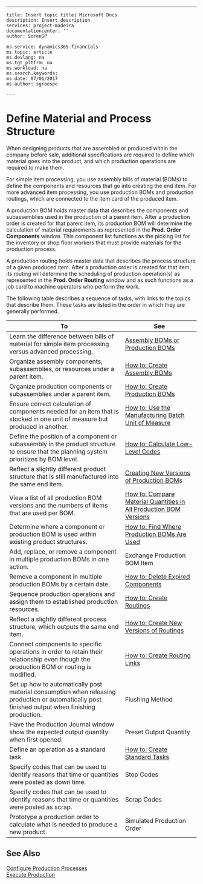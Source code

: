 ---
    title: Insert topic title| Microsoft Docs
    description: Insert description
    services: project-madeira
    documentationcenter: ''
    author: SorenGP

    ms.service: dynamics365-financials
    ms.topic: article
    ms.devlang: na
    ms.tgt_pltfrm: na
    ms.workload: na
    ms.search.keywords:
    ms.date: 07/01/2017
    ms.author: sgroespe

    ---
# Define Material and Process Structure
When designing products that are assembled or produced within the company before sale, additional specifications are required to define which material goes into the product, and which production operations are required to make them.  
  
 For simple item processing, you use assembly bills of material \(BOMs\) to define the components and resources that go into creating the end item. For more advanced item processing, you use production BOMs and production routings, which are connected to the item card of the produced item.  
  
 A production BOM holds master data that describes the components and subassemblies used in the production of a parent item. After a production order is created for that parent item, its production BOM will determine the calculation of material requirements as represented in the **Prod. Order Components** window. This component list functions as the picking list for the inventory or shop floor workers that must provide materials for the production process.  
  
 A production routing holds master data that describes the process structure of a given produced item. After a production order is created for that item, its routing will determine the scheduling of production operation\(s\) as represented in the **Prod. Order Routing** window and as such functions as a job card to machine operators who perform the work.  
  
 The following table describes a sequence of tasks, with links to the topics that describe them. These tasks are listed in the order in which they are generally performed.  
  
|**To**|**See**|  
|------------|-------------|  
|Learn the difference between bills of material for simple item processing versus advanced processing.|[Assembly BOMs or Production BOMs](../FullExperience/assembly-boms-or-production-boms.md)|  
|Organize assembly components, subassemblies, or resources under a parent item.|[How to: Create Assembly BOMs](../FullExperience/how-to-create-assembly-boms.md)|  
|Organize production components or subassemblies under a parent item.|[How to: Create Production BOMs](../FullExperience/how-to-create-production-boms.md)|  
|Ensure correct calculation of components needed for an item that is stocked in one unit of measure but produced in another.|[How to: Use the Manufacturing Batch Unit of Measure](../FullExperience/how-to-use-the-manufacturing-batch-unit-of-measure.md)|  
|Define the position of a component or subassembly in the product structure to ensure that the planning system prioritizes by BOM level.|[How to: Calculate Low-Level Codes](../FullExperience/how-to-calculate-low-level-codes.md)|  
|Reflect a slightly different product structure that is still manufactured into the same end item.|[Creating New Versions of Production BOM](../FullExperience/how-to-create-new-versions-of-production-boms.md)s|  
|View a list of all production BOM versions and the numbers of items that are used per BOM.|[How to: Compare Material Quantities in All Production BOM Versions](../FullExperience/how-to-compare-material-quantities-in-all-production-bom-versions.md)|  
|Determine where a component or production BOM is used within existing product structures.|[How to: Find Where Production BOMs Are Used](../FullExperience/how-to-find-where-production-boms-are-used.md)|  
|Add, replace, or remove a component in multiple production BOMs in one action.|Exchange Production BOM Item|  
|Remove a component in multiple production BOMs by a certain date.|[How to: Delete Expired Components](../FullExperience/how-to-delete-expired-components.md)|  
|Sequence production operations and assign them to established production resources.|[How to: Create Routings](../FullExperience/how-to-create-routings.md)|  
|Reflect a slightly different process structure, which outputs the same end item.|[How to: Create New Versions of Routings](../FullExperience/how-to-create-new-versions-of-routings.md)|  
|Connect components to specific operations in order to retain their relationship even though the production BOM or routing is modified.|[How to: Create Routing Links](../FullExperience/how-to-create-routing-links.md)|  
|Set up how to automatically post material consumption when releasing production or automatically post finished output when finishing production.|Flushing Method|  
|Have the Production Journal window show the expected output quantity when first opened.|Preset Output Quantity|  
|Define an operation as a standard task.|[How to: Create Standard Tasks](../FullExperience/how-to-create-standard-tasks.md)|  
|Specify codes that can be used to identify reasons that time or quantities were posted as down time.|Stop Codes|  
|Specify codes that can be used to identify reasons that time or quantities were posted as scrap.|Scrap Codes|  
|Prototype a production order to calculate what is needed to produce a new product.|Simulated Production Order|  
  
## See Also  
 [Configure Production Processes](../FullExperience/configure-production-processes.md)   
 [Execute Production](../FullExperience/execute-production.md)